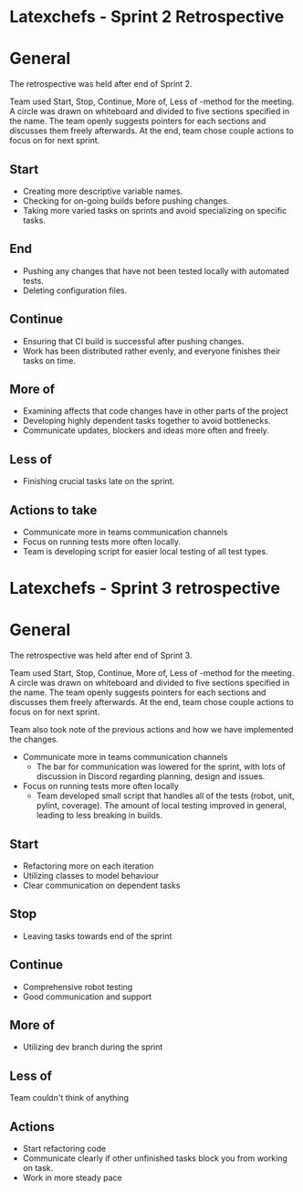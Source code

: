 # Latexchefs - Sprint 2 Retrospective

# General

The retrospective was held after end of Sprint 2.

Team used Start, Stop, Continue, More of, Less of -method for the meeting. A circle was drawn on whiteboard and divided to five sections specified in the name. The team openly suggests pointers for each sections and discusses them freely afterwards. At the end, team chose couple actions to focus on for next sprint.

## Start

- Creating more descriptive variable names.
- Checking for on-going builds before pushing changes. 
- Taking more varied tasks on sprints and avoid specializing on specific tasks.

## End

- Pushing any changes that have not been tested locally with automated tests.
- Deleting configuration files.

## Continue

- Ensuring that CI build is successful after pushing changes.
- Work has been distributed rather evenly, and everyone finishes their tasks on time.

## More of

- Examining affects that code changes have in other parts of the project
- Developing highly dependent tasks together to avoid bottlenecks.
- Communicate updates, blockers and ideas more often and freely.

## Less of

- Finishing crucial tasks late on the sprint.

## Actions to take

- Communicate more in teams communication channels
- Focus on running tests more often locally.
- Team is developing script for easier local testing of all test types.


# Latexchefs - Sprint 3 retrospective

# General

The retrospective was held after end of Sprint 3.

Team used Start, Stop, Continue, More of, Less of -method for the meeting. A circle was drawn on whiteboard and divided to five sections specified in the name. The team openly suggests pointers for each sections and discusses them freely afterwards. At the end, team chose couple actions to focus on for next sprint.

Team also took note of the previous actions and how we have implemented the changes.

- Communicate more in teams communication channels
  - The bar for communication was lowered for the sprint, with lots of discussion in Discord regarding planning, design and issues.
- Focus on running tests more often locally
  - Team developed small script that handles all of the tests (robot, unit, pylint, coverage). The amount of local testing improved in general, leading to less breaking in builds.

## Start

- Refactoring more on each iteration
- Utilizing classes to model behaviour
- Clear communication on dependent tasks

## Stop

- Leaving tasks towards end of the sprint

## Continue

- Comprehensive robot testing
- Good communication and support

## More of

- Utilizing dev branch during the sprint

## Less of

Team couldn't think of anything

## Actions

- Start refactoring code
- Communicate clearly if other unfinished tasks block you from working on task.
- Work in more steady pace
